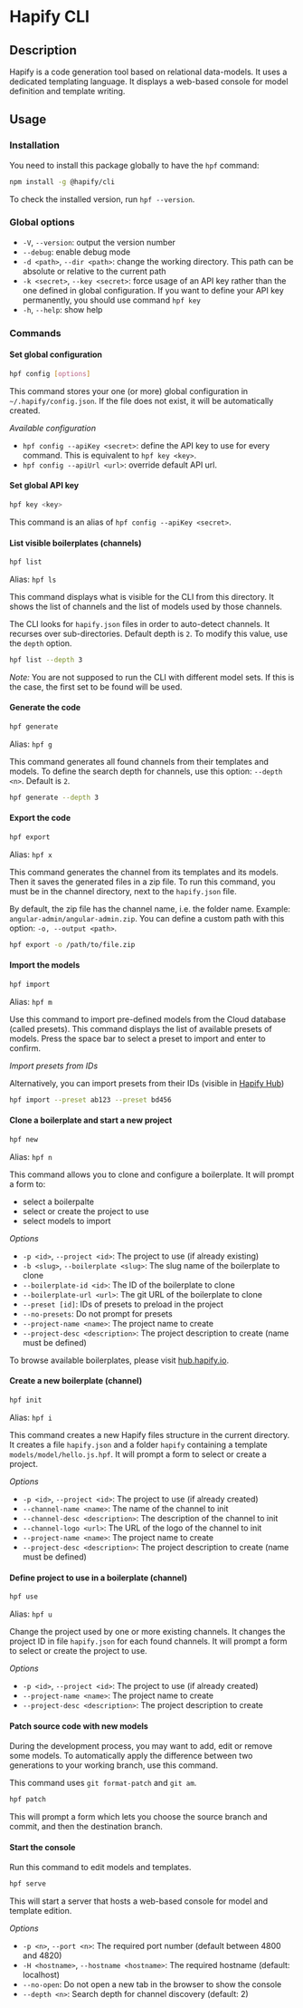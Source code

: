 # Hapify CLI

## Description

Hapify is a code generation tool based on relational data-models.
It uses a dedicated templating language.
It displays a web-based console for model definition and template writing.

## Usage

### Installation

You need to install this package globally to have the `hpf` command:

```bash
npm install -g @hapify/cli
```

To check the installed version, run `hpf --version`.

### Global options

-   `-V`, `--version`: output the version number
-   `--debug`: enable debug mode
-   `-d <path>`, `--dir <path>`: change the working directory. This path can be absolute or relative to the current path
-   `-k <secret>`, `--key <secret>`: force usage of an API key rather than the one defined in global configuration. If you want to define your API key permanently, you should use command `hpf key`
-   `-h`, `--help`: show help

### Commands

#### Set global configuration

```bash
hpf config [options]
```

This command stores your one (or more) global configuration in `~/.hapify/config.json`.
If the file does not exist, it will be automatically created.

_Available configuration_

-   `hpf config --apiKey <secret>`: define the API key to use for every command. This is equivalent to `hpf key <key>`.
-   `hpf config --apiUrl <url>`: override default API url.

#### Set global API key

```bash
hpf key <key>
```

This command is an alias of `hpf config --apiKey <secret>`.

#### List visible boilerplates (channels)

```bash
hpf list
```

Alias: `hpf ls`

This command displays what is visible for the CLI from this directory.
It shows the list of channels and the list of models used by those channels.

The CLI looks for `hapify.json` files in order to auto-detect channels.
It recurses over sub-directories. Default depth is `2`.
To modify this value, use the `depth` option.

```bash
hpf list --depth 3
```

_Note:_
You are not supposed to run the CLI with different model sets.
If this is the case, the first set to be found will be used.

#### Generate the code

```bash
hpf generate
```

Alias: `hpf g`

This command generates all found channels from their templates and models.
To define the search depth for channels, use this option: `--depth <n>`. Default is `2`.

```bash
hpf generate --depth 3
```

#### Export the code

```bash
hpf export
```

Alias: `hpf x`

This command generates the channel from its templates and its models.
Then it saves the generated files in a zip file.
To run this command, you must be in the channel directory, next to the `hapify.json` file.

By default, the zip file has the channel name, i.e. the folder name.
Example: `angular-admin/angular-admin.zip`.
You can define a custom path with this option: `-o, --output <path>`.

```bash
hpf export -o /path/to/file.zip
```

#### Import the models

```bash
hpf import
```

Alias: `hpf m`

Use this command to import pre-defined models from the Cloud database (called presets).
This command displays the list of available presets of models.
Press the space bar to select a preset to import and enter to confirm.

_Import presets from IDs_

Alternatively, you can import presets from their IDs (visible in [Hapify Hub](https://hub.hapify.io/))

```bash
hpf import --preset ab123 --preset bd456
```

#### Clone a boilerplate and start a new project

```bash
hpf new
```

Alias: `hpf n`

This command allows you to clone and configure a boilerplate.
It will prompt a form to:

-   select a boilerpalte
-   select or create the project to use
-   select models to import

_Options_

-   `-p <id>`, `--project <id>`: The project to use (if already existing)
-   `-b <slug>`, `--boilerplate <slug>`: The slug name of the boilerplate to clone
-   `--boilerplate-id <id>`: The ID of the boilerplate to clone
-   `--boilerplate-url <url>`: The git URL of the boilerplate to clone
-   `--preset [id]`: IDs of presets to preload in the project
-   `--no-presets`: Do not prompt for presets
-   `--project-name <name>`: The project name to create
-   `--project-desc <description>`: The project description to create (name must be defined)

To browse available boilerplates, please visit [hub.hapify.io](https://hub.hapify.io).

#### Create a new boilerplate (channel)

```bash
hpf init
```

Alias: `hpf i`

This command creates a new Hapify files structure in the current directory.
It creates a file `hapify.json` and a folder `hapify` containing a template `models/model/hello.js.hpf`.
It will prompt a form to select or create a project.

_Options_

-   `-p <id>`, `--project <id>`: The project to use (if already created)
-   `--channel-name <name>`: The name of the channel to init
-   `--channel-desc <description>`: The description of the channel to init
-   `--channel-logo <url>`: The URL of the logo of the channel to init
-   `--project-name <name>`: The project name to create
-   `--project-desc <description>`: The project description to create (name must be defined)

#### Define project to use in a boilerplate (channel)

```bash
hpf use
```

Alias: `hpf u`

Change the project used by one or more existing channels.
It changes the project ID in file `hapify.json` for each found channels.
It will prompt a form to select or create the project to use.

_Options_

-   `-p <id>`, `--project <id>`: The project to use (if already created)
-   `--project-name <name>`: The project name to create
-   `--project-desc <description>`: The project description to create

#### Patch source code with new models

During the development process, you may want to add, edit or remove some models.
To automatically apply the difference between two generations to your working branch, use this command.

This command uses `git format-patch` and `git am`.

```bash
hpf patch
```

This will prompt a form which lets you choose the source branch and commit, and then the destination branch.

#### Start the console

Run this command to edit models and templates.

```bash
hpf serve
```

This will start a server that hosts a web-based console for model and template edition.

_Options_

-   `-p <n>`, `--port <n>`: The required port number (default between 4800 and 4820)
-   `-H <hostname>`, `--hostname <hostname>`: The required hostname (default: localhost)
-   `--no-open`: Do not open a new tab in the browser to show the console
-   `--depth <n>`: Search depth for channel discovery (default: 2)
